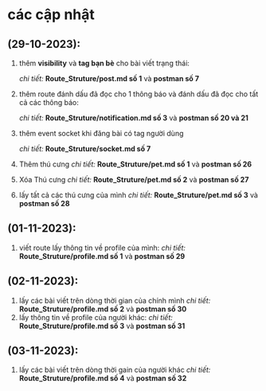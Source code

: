 # các cập nhật

## (29-10-2023):
1. thêm **visibility** và **tag bạn bè** cho bài viết trạng thái:
   
    *chi tiết:* **Route_Struture/post.md số 1** và **postman số 7**

2. thêm route đánh dấu đã đọc cho 1 thông báo và đánh dấu đã đọc cho tất cả các thông báo:

    *chi tiết:* **Route_Struture/notification.md số 3** và **postman số 20 và 21**

3. thêm event socket khi đăng bài có tag người dùng

    *chi tiết:* **Route_Struture/socket.md số 7**

4. Thêm thú cưng 
   *chi tiết:* **Route_Struture/pet.md số 1** và **postman số 26**
5. Xóa Thú cưng 
   *chi tiết:* **Route_Struture/pet.md số 2** và **postman số 27**

6. lấy tất cả các thú cưng của mình
   *chi tiết:* **Route_Struture/pet.md số 3** và **postman số 28**

## (01-11-2023):
1. viết route lấy thông tin về profile của mình:
   *chi tiết:* **Route_Struture/profile.md số 1** và **postman số 29**
   
## (02-11-2023):
1. lấy các bài viết trên dòng thời gian của chính mình
   *chi tiết:* **Route_Struture/profile.md số 2** và **postman số 30**
2. lấy thông tin về profile của người khác:
   *chi tiết:* **Route_Struture/profile.md số 3** và **postman số 31**
## (03-11-2023):
1. lấy các bài viết trên dòng thời gain của người khác
   *chi tiết:* **Route_Struture/profile.md số 4** và **postman số 32**
